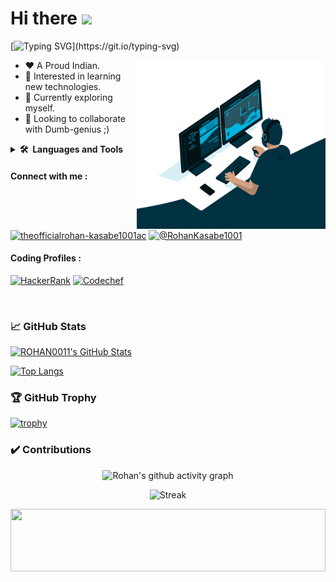 # Hi there <a href="https://www.linkedin.com/in/theofficialrohan-kasabe1001ac"><img src="https://media.giphy.com/media/hvRJCLFzcasrR4ia7z/giphy.gif" width="25px"></a>

[![Typing SVG](https://readme-typing-svg.herokuapp.com/?color=0CF724&lines=%F0%9F%99%8F%22Welcome+to+GitHub%22;%F0%9F%98%8E%20I%27m+Rohan+Kasabe,;%E2%80%8D%20%F0%9F%8C%8F+From+Pandharpur,+MH13,+India.;%F0%9F%8E%AF%20Pursuing+B.Tech+in+ENTC.;%F0%9F%8F%A8%20At+SKNSCOE,%20%20%20Pandharpur%20.;%F0%9F%A7%AA%20Loves+to+try+new+things.;)](https://git.io/typing-svg)


<img align="right" alt="GIF" src="code.gif?raw=true" width="60%" height="270" />

- ♥ A Proud Indian.
- 👀 Interested in learning new technologies.
- 🌱 Currently exploring myself.
- 💞️ Looking to collaborate with Dumb-genius ;)


<details>
  <summary><b>🛠️&nbsp;&nbsp;Languages&nbsp;and&nbsp;Tools</b></summary>
  <br/>
  <p align="left"> 
  <a href="https://www.cprogramming.com/" target="_blank"> <img src="https://raw.githubusercontent.com/devicons/devicon/master/icons/c/c-original.svg" alt="c" width="40" height="40"/> </a> 
  <a href="https://www.python.org" target="_blank"> <img src="https://raw.githubusercontent.com/devicons/devicon/master/icons/python/python-original.svg" alt="python" width="40" height="40"/> </a> 
  <a href="https://www.java.com/en/download/help/whatis_java.html" target="_blank"> <img src="https://raw.githubusercontent.com/devicons/devicon/master/icons/java/java-original.svg" alt="java" width="40" height="40"/> </a>  
  <a href="https://www.w3schools.com/html/" target="_blank"> <img src="https://raw.githubusercontent.com/devicons/devicon/master/icons/html5/html5-original-wordmark.svg" alt="html5" width="40" height="40"/> </a>  
  <a href="https://www.w3schools.com/css/" target="_blank"> <img src="https://raw.githubusercontent.com/devicons/devicon/master/icons/css3/css3-plain-wordmark.svg" alt="css" width="40" height="40"/> </a> 
  <a href="https://www.linux.org/" target="_blank"> <img src="https://raw.githubusercontent.com/devicons/devicon/master/icons/linux/linux-original.svg" alt="linux" width="40" height="40"/> </a>  
  <a href="https://cloud.google.com" target="_blank"> <img src="https://www.vectorlogo.zone/logos/google_cloud/google_cloud-icon.svg" alt="gcp" width="40" height="40"/> </a> 
  <a href="https://code.visualstudio.com/" target="_blank"> <img src= "https://raw.githubusercontent.com/devicons/devicon/master/icons/vscode/vscode-original.svg" alt="VS Code" width="40" height="40"/> </a>  
  <a href="https://www.mysql.com/" target="_blank"> <img src="https://raw.githubusercontent.com/devicons/devicon/master/icons/mysql/mysql-original-wordmark.svg" alt="mysql" width="40" height="40"/> </a> 
  </p>
</details>


<h4 align="left">Connect with me :</h4>
<p align="left">
<a href="https://www.linkedin.com/in/theofficialrohan-kasabe1001ac" target="blank"><img align="center" src="https://raw.githubusercontent.com/rahuldkjain/github-profile-readme-generator/master/src/images/icons/Social/linked-in-alt.svg" alt="theofficialrohan-kasabe1001ac" height="30" width="40" /></a>  
<a href="https://twitter.com/@RohanKasabe1001" target="blank"><img align="center" src="https://raw.githubusercontent.com/rahuldkjain/github-profile-readme-generator/master/src/images/icons/Social/twitter.svg" alt="@RohanKasabe1001" height="30" width="40" /></a>
</p>


<h4><b>Coding Profiles :</b></h4>

[![HackerRank](https://img.shields.io/badge/-Hackerrank-2EC866?style=for-the-badge&logo=HackerRank&logoColor=black)](https://www.hackerrank.com/rohankasabe1001)
[![Codechef](https://img.shields.io/badge/-CodeChef-5B4638?style=for-the-badge&logo=CodeChef&logoColor=white)](https://www.codechef.com/users/ronybhaai_1001)

<br/>

### 📈 GitHub Stats
[![ROHAN0011's GitHub Stats](https://github-readme-stats.vercel.app/api?username=ROHAN0011&show_icons=true&layout=compact&theme=vue)](https://github-readme-stats.vercel.app/api?username=ROHAN0011&show_icons=true&layout=compact&theme=vue)

[![Top Langs](https://github-readme-stats.vercel.app/api/top-langs/?username=ROHAN0011&langs_count=10&hide_border=true&layout=compact&theme=vue)](https://activity-graph.herokuapp.com/graph?username=ROHAN0011&area=true&hide_border=true&theme=vue)


### 🏆 GitHub Trophy
[![trophy](https://github-profile-trophy.vercel.app/?username=ROHAN0011)](https://github-profile-trophy.vercel.app/?username=ROHAN0011&no-bg=true)


### ✔️ Contributions

<div align="center">
  
![Rohan's github activity graph](https://activity-graph.herokuapp.com/graph?username=ROHAN0011&area=true&hide_border=true&theme=dracula)    
 
![Streak](https://github-readme-streak-stats.herokuapp.com/?user=ROHAN0011&hide_border=true&theme=dracula) 
</div>


<img height="100" alt="" width="100%" src="https://raw.githubusercontent.com/BrunnerLivio/brunnerlivio/master/images/marquee.svg" />

